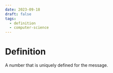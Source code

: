 ```yaml
---
date: 2023-09-18
draft: false
tags:
  - definition
  - computer-science
---
```

# Definition

A number that is uniquely defined for the message.